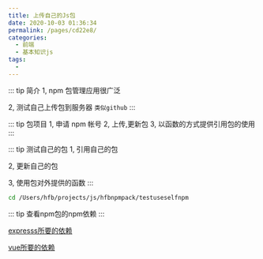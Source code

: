 ```yaml
---
title: 上传自己的Js包
date: 2020-10-03 01:36:34
permalink: /pages/cd22e8/
categories:
  - 前端
  - 基本知识js
tags:
  - 
---
```


::: tip 简介
1, npm 包管理应用很广泛

2, 测试自己上传包到服务器 `类似github`
:::


::: tip 包项目
1, 申请 npm 帐号
2, 上传,更新包
3, 以函数的方式提供引用包的使用
:::



::: tip 测试自己的包
1, 引用自己的包

2, 更新自己的包

3, 使用包对外提供的函数
:::

``` bash
cd /Users/hfb/projects/js/hfbnpmpack/testuseselfnpm
```




::: tip 查看npm包的npm依赖
:::

[expresss所要的依赖](http://npm.anvaka.com/#/view/2d/express)


[vue所要的依赖](http://npm.anvaka.com/#/view/2d/vue)
